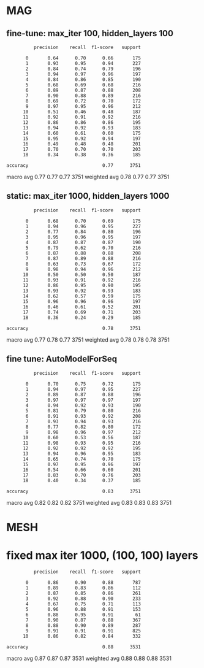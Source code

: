 # MAG
## fine-tune: max_iter 100, hidden_layers 100
              precision    recall  f1-score   support

           0       0.64      0.70      0.66       175
           1       0.93      0.95      0.94       227
           2       0.84      0.74      0.79       196
           3       0.94      0.97      0.96       197
           4       0.84      0.86      0.85       190
           5       0.68      0.69      0.68       216
           6       0.89      0.87      0.88       208
           7       0.90      0.88      0.89       216
           8       0.69      0.72      0.70       172
           9       0.97      0.95      0.96       212
          10       0.51      0.46      0.48       187
          11       0.92      0.91      0.92       216
          12       0.86      0.86      0.86       195
          13       0.94      0.92      0.93       183
          14       0.60      0.61      0.60       175
          15       0.95      0.92      0.94       197
          16       0.49      0.48      0.48       201
          17       0.70      0.70      0.70       203
          18       0.34      0.38      0.36       185

    accuracy                           0.77      3751
   macro avg       0.77      0.77      0.77      3751
weighted avg       0.78      0.77      0.77      3751


## static: max_iter 1000, hidden_layers 1000
              precision    recall  f1-score   support

           0       0.68      0.70      0.69       175
           1       0.94      0.96      0.95       227
           2       0.77      0.84      0.80       196
           3       0.95      0.96      0.95       197
           4       0.87      0.87      0.87       190
           5       0.79      0.62      0.70       216
           6       0.87      0.88      0.88       208
           7       0.87      0.89      0.88       216
           8       0.63      0.73      0.67       172
           9       0.98      0.94      0.96       212
          10       0.50      0.50      0.50       187
          11       0.93      0.91      0.92       216
          12       0.86      0.95      0.90       195
          13       0.93      0.92      0.93       183
          14       0.62      0.57      0.59       175
          15       0.96      0.96      0.96       197
          16       0.46      0.61      0.52       201
          17       0.74      0.69      0.71       203
          18       0.36      0.24      0.29       185

    accuracy                           0.78      3751
   macro avg       0.77      0.78      0.77      3751
weighted avg       0.78      0.78      0.78      3751


## fine tune: AutoModelForSeq
              precision    recall  f1-score   support

           0       0.70      0.75      0.72       175
           1       0.94      0.97      0.95       227
           2       0.89      0.87      0.88       196
           3       0.97      0.97      0.97       197
           4       0.94      0.92      0.93       190
           5       0.81      0.79      0.80       216
           6       0.91      0.93      0.92       208
           7       0.93      0.94      0.93       216
           8       0.77      0.82      0.80       172
           9       0.98      0.96      0.97       212
          10       0.60      0.53      0.56       187
          11       0.98      0.93      0.95       216
          12       0.92      0.92      0.92       195
          13       0.94      0.96      0.95       183
          14       0.65      0.74      0.70       175
          15       0.97      0.95      0.96       197
          16       0.54      0.66      0.60       201
          17       0.83      0.70      0.76       203
          18       0.40      0.34      0.37       185

    accuracy                           0.83      3751
   macro avg       0.82      0.82      0.82      3751
weighted avg       0.83      0.83      0.83      3751


# MESH
# fixed max iter 1000, (100, 100) layers
              precision    recall  f1-score   support

           0       0.86      0.90      0.88       787
           1       0.89      0.83      0.86       112
           2       0.87      0.85      0.86       261
           3       0.92      0.88      0.90       233
           4       0.67      0.75      0.71       113
           5       0.96      0.88      0.91       153
           6       0.88      0.95      0.91        61
           7       0.90      0.87      0.88       367
           8       0.88      0.90      0.89       287
           9       0.91      0.91      0.91       825
          10       0.86      0.82      0.84       332

    accuracy                           0.88      3531
   macro avg       0.87      0.87      0.87      3531
weighted avg       0.88      0.88      0.88      3531
